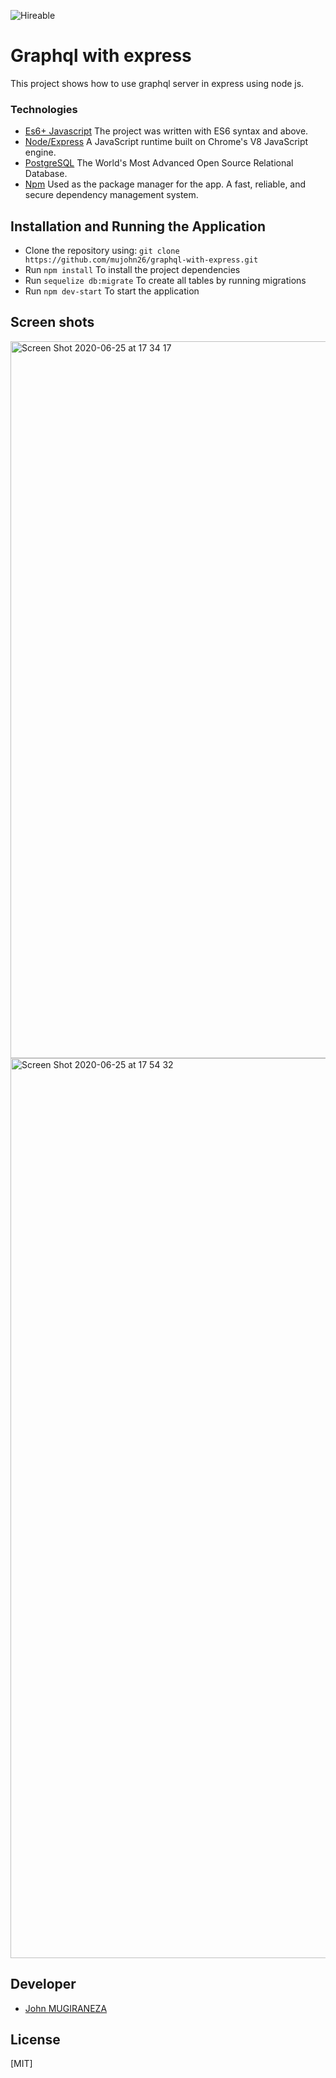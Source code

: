 ![Hireable](https://cdn.rawgit.com/hiendv/hireable/master/styles/default/yes.svg)


# Graphql with express
This project shows how to use graphql server in express using node js.

### Technologies
* [Es6+ Javascript](https://www.ecma-international.org/ecma-262/9.0/index.html) The project was written with ES6 syntax and above.
* [Node/Express](https://nodejs.org/en/) A JavaScript runtime built on Chrome's V8 JavaScript engine.
* [PostgreSQL](https://www.postgresql.org/) The World's Most Advanced Open Source Relational Database.
* [Npm](https://www.npmjs.com/) Used as the package manager for the app. A fast, reliable, and secure dependency management system.

## Installation and Running the Application

* Clone the repository using: `git clone https://github.com/mujohn26/graphql-with-express.git`
* Run `npm install` To install the project dependencies
* Run `sequelize db:migrate` To create all tables by running migrations
* Run `npm dev-start` To start the application

## Screen shots
<img width="1147" alt="Screen Shot 2020-06-25 at 17 34 17" src="https://user-images.githubusercontent.com/52497006/85753979-0126cf80-b70d-11ea-9fc2-b0c029680869.png">
<img width="1440" alt="Screen Shot 2020-06-25 at 17 54 32" src="https://user-images.githubusercontent.com/52497006/85754007-06841a00-b70d-11ea-8237-094a85502285.png">


## Developer
* [John MUGIRANEZA](https://github.com/mujohn26)


## License
[MIT]
